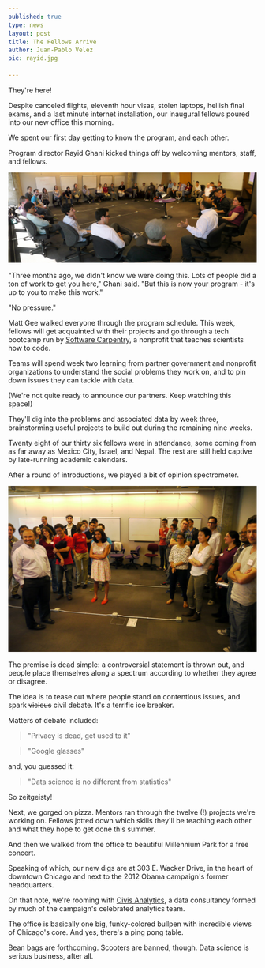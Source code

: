 ```yaml
---
published: true
type: news
layout: post
title: The Fellows Arrive
author: Juan-Pablo Velez
pic: rayid.jpg

---
```


They're here! 

Despite canceled flights, eleventh hour visas, stolen laptops, hellish final exams, and a last minute internet installation, our inaugural fellows poured into our new office this morning.

We spent our first day getting to know the program, and each other. 

Program director Rayid Ghani kicked things off by welcoming mentors, staff, and fellows.

<img src="/img/posts/panorama.jpg">

"Three months ago, we didn't know we were doing this. Lots of people did a ton of work to get you here," Ghani said. "But this is now your program - it's up to you to make this work." 

"No pressure."

Matt Gee walked everyone through the program schedule. This week, fellows will get acquainted with their projects and go through a tech bootcamp run by [Software Carpentry](http://software-carpentry.org/), a nonprofit that teaches scientists how to code. 

Teams will spend week two learning from partner government and nonprofit organizations to understand the social problems they work on, and to pin down issues they can tackle with data.

(We're not quite ready to announce our partners. Keep watching this space!)

They'll dig into the problems and associated data by week three, brainstorming useful projects to build out during the remaining nine weeks.

Twenty eight of our thirty six fellows were in attendance, some coming from as far away as Mexico City, Israel, and Nepal. The rest are still held captive by late-running academic calendars.

After a round of introductions, we played a bit of opinion spectrometer.

<img src="/img/posts/spectrometer.jpg" alt="Fellows played opinion spectrometer as an ice breaker.">

The premise is dead simple: a controversial statement is thrown out, and people place themselves along a spectrum according to whether they agree or disagree.

The idea is to tease out where people stand on contentious issues, and spark <s>vicious</s> civil debate. It's a terrific ice breaker.

Matters of debate included:

> "Privacy is dead, get used to it"

> "Google glasses"

and, you guessed it:

> "Data science is no different from statistics"

So zeitgeisty!

Next, we gorged on pizza. Mentors ran through the twelve (!) projects we're working on. Fellows jotted down which skills they'll be teaching each other and what they hope to get done this summer. 

And then we walked from the office to beautiful Millennium Park for a free concert.

Speaking of which, our new digs are at 303 E. Wacker Drive, in the heart of downtown Chicago and next to the 2012 Obama campaign's former headquarters.

On that note, we're rooming with [Civis Analytics](http://www.businessweek.com/articles/2013-05-30/googles-eric-schmidt-invests-in-obamas-big-data-brains), a data consultancy formed by much of the campaign's celebrated analytics team.

The office is basically one big, funky-colored bullpen with incredible views of Chicago's core. And yes, there's a ping pong table. 

Bean bags are forthcoming. Scooters are banned, though. Data science is serious business, after all.



